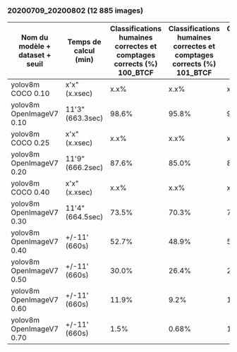### 20200709_20200802 (12 885 images)

| Nom du modèle + dataset + seuil | Temps de calcul (min) | Classifications humaines correctes et comptages corrects (%) 100_BTCF | Classifications humaines correctes et comptages corrects (%) 101_BTCF| Classifications humaines correctes et comptages corrects en moyenne(%)|
|-----------|-----------|-----------|-----------|-----------|
| yolov8m COCO 0.10  | x'x"(x.xsec)   | x.x%   |x.x%   |x.x%|
| yolov8m OpenImageV7 0.10 | 11'3" (663.3sec)   | 98.6%   |95.8%   |97.2%|
| yolov8m COCO 0.25  | x'x"(x.xsec)   | x.x%   |x.x%   |x.x%|
| yolov8m OpenImageV7 0.20 | 11'9"(666.2sec)   | 87.6%   |85.0%   |86.3%|
| yolov8m COCO 0.40  | x'x"(x.xsec)   | x.x%   |x.x%   |x.x%|
| yolov8m OpenImageV7 0.30 | 11'4"(664.5sec)   | 73.5%   |70.3%   |71.9%|
| yolov8m OpenImageV7 0.40 | +/-11' (660s)  | 52.7%   |48.9%   |50.8%|
| yolov8m OpenImageV7 0.50 | +/-11' (660s)   | 30.0%   |26.4%   |28.2%|
| yolov8m OpenImageV7 0.60 | +/-11' (660s)   | 11.9%   |9.2%   |10.6%|
| yolov8m OpenImageV7 0.70 | +/-11' (660s)   | 1.5%   |0.68%   |1.1%|
